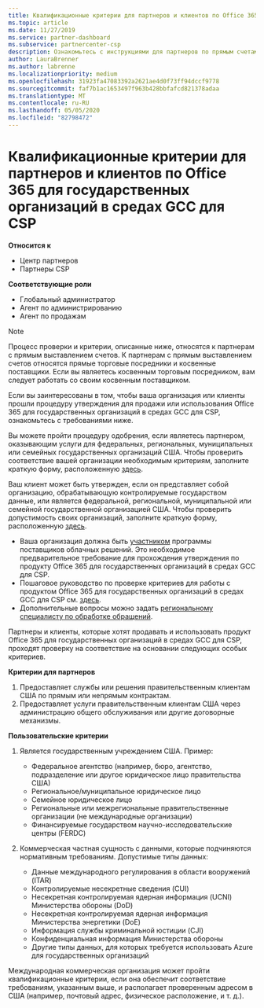 ```yaml
---
title: Квалификационные критерии для партнеров и клиентов по Office 365 для государственных организаций в средах GCC | Центр партнеров
ms.topic: article
ms.date: 11/27/2019
ms.service: partner-dashboard
ms.subservice: partnercenter-csp
description: Ознакомьтесь с инструкциями для партнеров по прямым счетам (прямые торговые посредники, косвенные поставщики), чтобы проверить партнеров и клиентов для Office 365 правительства GCC для CSP.
author: LauraBrenner
ms.author: labrenne
ms.localizationpriority: medium
ms.openlocfilehash: 31923fa47083392a2621ae4d0f73ff94dccf9778
ms.sourcegitcommit: faf7b1ac1653497f963b428bbfafcd821378adaa
ms.translationtype: MT
ms.contentlocale: ru-RU
ms.lasthandoff: 05/05/2020
ms.locfileid: "82798472"
---
```

# <a name="office-365-government-gcc-for-csp-partner-and-customer-eligibility-criteria"></a>Квалификационные критерии для партнеров и клиентов по Office 365 для государственных организаций в средах GCC для CSP

**Относится к**

-  Центр партнеров
-  Партнеры CSP

**Соответствующие роли**

- Глобальный администратор
- Агент по администрированию
- Агент по продажам

>[!NOTE]
>Процесс проверки и критерии, описанные ниже, относятся к партнерам с прямым выставлением счетов. К партнерам с прямым выставлением счетов относятся прямые торговые посредники и косвенные поставщики.  Если вы являетесь косвенным торговым посредником, вам следует работать со своим косвенным поставщиком.

Если вы заинтересованы в том, чтобы ваша организация или клиенты прошли процедуру утверждения для продажи или использования Office 365 для государственных организаций в средах GCC для CSP, ознакомьтесь с требованиями ниже.

Вы можете пройти процедуру одобрения, если являетесь партнером, оказывающим услуги для федеральных, региональных, муниципальных или семейных государственных организаций США. Чтобы проверить соответствие вашей организации необходимым критериям, заполните краткую форму, расположенную [здесь](https://products.office.com/government/eligibility-validation?ReqType=CSPPartner).

Ваш клиент может быть утвержден, если он представляет собой организацию, обрабатывающую контролируемые государством данные, или является федеральной, региональной, муниципальной или семейной государственной организацией США. Чтобы проверить допустимость своих организаций, заполните краткую форму, расположенную [здесь](https://products.office.com/government/eligibility-validation?ReqType=CSPCustomer). 

-   Ваша организация должна быть [участником](https://partnercenter.microsoft.com/partner/cloud-solution-provider) программы поставщиков облачных решений. Это необходимое предварительное требование для прохождения утверждения по продукту Office 365 для государственных организаций в средах GCC для CSP.
-   Пошаговое руководство по проверке критериев для работы с продуктом Office 365 для государственных организаций в средах GCC для CSP см. [здесь](https://go.microsoft.com/fwlink/?linkid=2007323).
-   Дополнительные вопросы можно задать [региональному специалисту по обработке обращений](mailto:usgcce@microsoft.com).

Партнеры и клиенты, которые хотят продавать и использовать продукт Office 365 для государственных организаций в средах GCC для CSP, проходят проверку на соответствие на основании следующих особых критериев.

**Критерии для партнеров**
1.  Предоставляет службы или решения правительственным клиентам США по прямым или непрямым контрактам.
2.  Предоставляет услуги правительственным клиентам США через администрацию общего обслуживания или другие договорные механизмы.

**Пользовательские критерии**
1.  Является государственным учреждением США. Пример:
 
    -  Федеральное агентство (например, бюро, агентство, подразделение или другое юридическое лицо правительства США)
    -   Региональное/муниципальное юридическое лицо 
    -   Семейное юридическое лицо
    -   Региональные или межрегиональные правительственные организации (не международные организации)
    -   Финансируемые государством научно-исследовательские центры (FERDC)

2.  Коммерческая частная сущность с данными, которые подчиняются нормативным требованиям. Допустимые типы данных: 
    -   Данные международного регулирования в области вооружений (ITAR)
    -   Контролируемые несекретные сведения (CUI)
    -   Несекретная контролируемая ядерная информация (UCNI) Министерства обороны (DoD)
    -   Несекретная контролируемая ядерная информация Министерства энергетики (DoE)
    -   Информация службы криминальной юстиции (CJI)
    -   Конфиденциальная информация Министерства обороны
    -   Другие типы данных, для которых требуется использовать Azure для государственных организаций

Международная коммерческая организация может пройти квалификационные критерии, если она обеспечит соответствие требованиям, указанным выше, и располагает проверенным адресом в США (например, почтовый адрес, физическое расположение, и т. д.).


